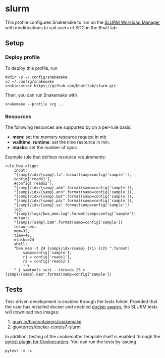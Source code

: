# slurm

This profile configures Snakemake to run on the [SLURM Workload Manager](https://slurm.schedmd.com/) with modifications to suit
users of SCG in the Bhatt lab.

## Setup

### Deploy profile

To deploy this profile, run

	mkdir -p ~/.config/snakemake
	cd ~/.config/snakemake
	cookiecutter https://github.com/bhattlab/slurm.git

Then, you can run Snakemake with

	snakemake --profile scg ...


### Resources

The following resources are supported by on a per-rule basis:

- **mem**: set the memory resource request in mb.
- **walltime**, **runtime**: set the time resource in min.
- **ntasks**: set the number of cpus

Example rule that defines resource requirements:

	rule bwa_align:
	    input:
		"{samp}/idx/{samp}.fa".format(samp=config['sample']),
		config['reads1'],
		#config['reads2'],
		"{samp}/idx/{samp}.amb".format(samp=config['sample']),
		"{samp}/idx/{samp}.ann".format(samp=config['sample']),
		"{samp}/idx/{samp}.bwt".format(samp=config['sample']),
		"{samp}/idx/{samp}.pac".format(samp=config['sample']),
		"{samp}/idx/{samp}.sa".format(samp=config['sample'])
	    log:
		"{samp}/logs/bwa_mem.log".format(samp=config['sample'])
	    output:
		"{samp}/{samp}.bam".format(samp=config['sample'])
	    resources:
		mem=32,
		time=48,
		ntasks=24
	    shell:
		"bwa mem -t 24 {samp}/idx/{samp} {r1} {r2} ".format(
		    samp=config['sample'],
		    r1 = config['reads1'],
		    r2 = config['reads2']
		    ) +
		" | samtools sort --threads 23 > {samp}/{samp}.bam".format(samp=config['sample'])


## Tests

Test-driven development is enabled through the tests folder. Provided
that the user has installed docker and enabled [docker
swarm](https://docs.docker.com/engine/swarm/), the SLURM tests will
download two images:

1. [quay.io/biocontainers/snakemake](https://quay.io/repository/biocontainers/snakemake?tab=tags)
2. [giovtorres/docker-centos7-slurm](https://github.com/giovtorres/docker-centos7-slurm)

In addition, testing of the cookiecutter template itself is enabled
through the [pytest plugin for
Cookiecutters](https://github.com/hackebrot/pytest-cookies). You can
run the tests by issuing

	pytest -v -s
